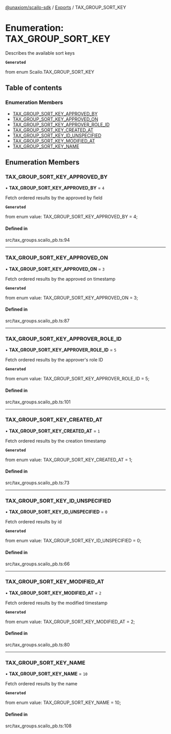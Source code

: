 [@unaxiom/scailo-sdk](../README.md) / [Exports](../modules.md) / TAX\_GROUP\_SORT\_KEY

# Enumeration: TAX\_GROUP\_SORT\_KEY

Describes the available sort keys

**`Generated`**

from enum Scailo.TAX_GROUP_SORT_KEY

## Table of contents

### Enumeration Members

- [TAX\_GROUP\_SORT\_KEY\_APPROVED\_BY](TAX_GROUP_SORT_KEY.md#tax_group_sort_key_approved_by)
- [TAX\_GROUP\_SORT\_KEY\_APPROVED\_ON](TAX_GROUP_SORT_KEY.md#tax_group_sort_key_approved_on)
- [TAX\_GROUP\_SORT\_KEY\_APPROVER\_ROLE\_ID](TAX_GROUP_SORT_KEY.md#tax_group_sort_key_approver_role_id)
- [TAX\_GROUP\_SORT\_KEY\_CREATED\_AT](TAX_GROUP_SORT_KEY.md#tax_group_sort_key_created_at)
- [TAX\_GROUP\_SORT\_KEY\_ID\_UNSPECIFIED](TAX_GROUP_SORT_KEY.md#tax_group_sort_key_id_unspecified)
- [TAX\_GROUP\_SORT\_KEY\_MODIFIED\_AT](TAX_GROUP_SORT_KEY.md#tax_group_sort_key_modified_at)
- [TAX\_GROUP\_SORT\_KEY\_NAME](TAX_GROUP_SORT_KEY.md#tax_group_sort_key_name)

## Enumeration Members

### TAX\_GROUP\_SORT\_KEY\_APPROVED\_BY

• **TAX\_GROUP\_SORT\_KEY\_APPROVED\_BY** = ``4``

Fetch ordered results by the approved by field

**`Generated`**

from enum value: TAX_GROUP_SORT_KEY_APPROVED_BY = 4;

#### Defined in

src/tax_groups.scailo_pb.ts:94

___

### TAX\_GROUP\_SORT\_KEY\_APPROVED\_ON

• **TAX\_GROUP\_SORT\_KEY\_APPROVED\_ON** = ``3``

Fetch ordered results by the approved on timestamp

**`Generated`**

from enum value: TAX_GROUP_SORT_KEY_APPROVED_ON = 3;

#### Defined in

src/tax_groups.scailo_pb.ts:87

___

### TAX\_GROUP\_SORT\_KEY\_APPROVER\_ROLE\_ID

• **TAX\_GROUP\_SORT\_KEY\_APPROVER\_ROLE\_ID** = ``5``

Fetch ordered results by the approver's role ID

**`Generated`**

from enum value: TAX_GROUP_SORT_KEY_APPROVER_ROLE_ID = 5;

#### Defined in

src/tax_groups.scailo_pb.ts:101

___

### TAX\_GROUP\_SORT\_KEY\_CREATED\_AT

• **TAX\_GROUP\_SORT\_KEY\_CREATED\_AT** = ``1``

Fetch ordered results by the creation timestamp

**`Generated`**

from enum value: TAX_GROUP_SORT_KEY_CREATED_AT = 1;

#### Defined in

src/tax_groups.scailo_pb.ts:73

___

### TAX\_GROUP\_SORT\_KEY\_ID\_UNSPECIFIED

• **TAX\_GROUP\_SORT\_KEY\_ID\_UNSPECIFIED** = ``0``

Fetch ordered results by id

**`Generated`**

from enum value: TAX_GROUP_SORT_KEY_ID_UNSPECIFIED = 0;

#### Defined in

src/tax_groups.scailo_pb.ts:66

___

### TAX\_GROUP\_SORT\_KEY\_MODIFIED\_AT

• **TAX\_GROUP\_SORT\_KEY\_MODIFIED\_AT** = ``2``

Fetch ordered results by the modified timestamp

**`Generated`**

from enum value: TAX_GROUP_SORT_KEY_MODIFIED_AT = 2;

#### Defined in

src/tax_groups.scailo_pb.ts:80

___

### TAX\_GROUP\_SORT\_KEY\_NAME

• **TAX\_GROUP\_SORT\_KEY\_NAME** = ``10``

Fetch ordered results by the name

**`Generated`**

from enum value: TAX_GROUP_SORT_KEY_NAME = 10;

#### Defined in

src/tax_groups.scailo_pb.ts:108
